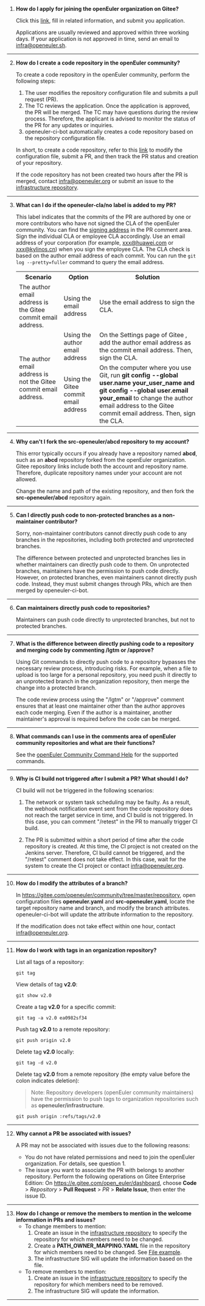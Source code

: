 1. **How do I apply for joining the openEuler organization on Gitee?**

    Click this [link](https://gitee.com/open_euler?invite=10c2a5093d0832fbd1e7c3b529da648661a587ed639df5068e7cde0b62298f898e2a5d1b1b807987439bc1f65eaa027860f010c409ba4a18108234d13d970cb1), fill in related information, and submit you application.

    Applications are usually reviewed and approved within three working days. If your application is not approved in time, send an email to [infra@openeuler.sh](mailto:infra@openeuler.sh).

---

2. **How do I create a code repository in the openEuler community?**

    To create a code repository in the openEuler community, perform the following steps:

    1. The user modifies the repository configuration file and submits a pull request (PR).
    2. The TC reviews the application. Once the application is approved, the PR will be merged. The TC may have questions during the review process. Therefore, the applicant is advised to monitor the status of the PR for any updates or inquiries.
    3. openeuler-ci-bot automatically creates a code repository based on the repository configuration file.

    In short, to create a code repository, refer to this [link](https://gitee.com/openeuler/community/tree/master/repository) to modify the configuration file, submit a PR, and then track the PR status and creation of your repository.

    If the code repository has not been created two hours after the PR is merged, contact [infra@openeuler.org](mailto:infra@openeuler.org) or submit an issue to the [infrastructure repository](https://gitee.com/openeuler/infrastructure).

---

3. **What can I do if the openeuler-cla/no label is added to my PR?**

    This label indicates that the commits of the PR are authored by one or more contributors who have not signed the CLA of the openEuler community. You can find the [signing address](https://gitee.com/link?target=https%3A%2F%2Fclasign.osinfra.cn%2Fsign%2FZ2l0ZWUlMkZvcGVuZXVsZXI%3D) in the PR comment area. Sign the individual CLA or employee CLA accordingly. Use an email address of your corporation (for example, <xxx@huawei.com> or <xxx@kylinos.cn>) when you sign the employee CLA. The CLA check is based on the author email address of each commit. You can run the `git log --pretty=fuller` command to query the email address.

    <table>
    <tbody><tr>
    <th>Scenario</th>
    <th>Option</th>
    <th>Solution</th>
    </tr>
    <tr>
    <td>The author email address is the Gitee commit email address.</td>
    <td>Using the email address</td>
    <td>Use the email address to sign the CLA.</td>
    </tr>
    <tr>
    <td rowspan="2">The author email address is not the Gitee commit email address.</td>
    <td>Using the author email address</td>
    <td>On the Settings page of Gitee , add the author email address as the commit email address. Then, sign the CLA.</td>
    </tr>
    <tr>
    <td>Using the Gitee commit email address</td>
    <td>On the computer where you use Git, run <b>git config --global user.name your_user_name and git config --global user.email your_email</b> to change the author email address to the Gitee commit email address. Then, sign the CLA.</td>
    </tr>
    </tbody>
    </table>

---

4. **Why can't I fork the src-openeuler/abcd repository to my account?**

    This error typically occurs if you already have a repository named **abcd**, such as an **abcd** repository forked from the openEuler organization. Gitee repository links include both the account and repository name. Therefore, duplicate repository names under your account are not allowed.

    Change the name and path of the existing repository, and then fork the **src-openeuler/abcd** repository again.

---

5. **Can I directly push code to non-protected branches as a non-maintainer contributor?**

    Sorry, non-maintainer contributors cannot directly push code to any branches in the repositories, including both protected and unprotected branches.

    The difference between protected and unprotected branches lies in whether maintainers can directly push code to them. On unprotected branches, maintainers have the permission to push code directly. However, on protected branches, even maintainers cannot directly push code. Instead, they must submit changes through PRs, which are then merged by openeuler-ci-bot.

---

6. **Can maintainers directly push code to repositories?**

    Maintainers can push code directly to unprotected branches, but not to protected branches.

---

7. **What is the difference between directly pushing code to a repository and merging code by commenting /lgtm or /approve?**

    Using Git commands to directly push code to a repository bypasses the necessary review process, introducing risks. For example, when a file to upload is too large for a personal repository, you need push it directly to an unprotected branch in the organization repository, then merge the change into a protected branch.

    The code review process using the "/lgtm" or "/approve" comment ensures that at least one maintainer other than the author approves each code merging. Even if the author is a maintainer, another maintainer's approval is required before the code can be merged.

---

8. **What commands can I use in the comments area of openEuler community repositories and what are their functions?**

    See the [openEuler Community Command Help](https://gitee.com/openeuler/community/blob/master/en/sig-infrastructure/command.md) for the supported commands.

---

9. **Why is CI build not triggered after I submit a PR? What should I do?**

    CI build will not be triggered in the following scenarios:

    1. The network or system task scheduling may be faulty. As a result, the webhook notification event sent from the code repository does not reach the target service in time, and CI build is not triggered. In this case, you can comment "/retest" in the PR to manually trigger CI build.

    2. The PR is submitted within a short period of time after the code repository is created. At this time, the CI project is not created on the Jenkins server. Therefore, CI build cannot be triggered, and the "/retest" comment does not take effect. In this case, wait for the system to create the CI project or contact <infra@openeuler.org>.

---

10. **How do I modify the attributes of a branch?**

    In <https://gitee.com/openeuler/community/tree/master/repository>, open configuration files **openeuler.yaml** and **src-openeuler.yaml**, locate the target repository name and branch, and modify the branch attributes. openeuler-ci-bot will update the attribute information to the repository.

    If the modification does not take effect within one hour, contact <infra@openeuler.org>.

---

11. **How do I work with tags in an organization repository?**

    List all tags of a repository:

    ```shell
    git tag
    ```

    View details of tag **v2.0**:

    ```shell
    git show v2.0
    ```

    Create a tag **v2.0** for a specific commit:

    ```shell
    git tag -a v2.0 ea0982sf34
    ```

    Push tag **v2.0** to a remote repository:

    ```shell
    git push origin v2.0
    ```

    Delete tag **v2.0** locally:

    ```shell
    git tag -d v2.0
    ```

    Delete tag **v2.0** from a remote repository (the empty value before the colon indicates deletion):

    > Note: Repository developers (openEuler community maintainers) have the permission to push tags to organization repositories such as **openeuler/infrastructure**.

    ```shell
    git push origin :refs/tags/v2.0
    ```

---

12. **Why cannot a PR be associated with issues?**

    A PR may not be associated with issues due to the following reasons:

    - You do not have related permissions and need to join the openEuler organization. For details, see question 1.
    - The issue you want to associate the PR with belongs to another repository. Perform the following operations on Gitee Enterprise Edition:
    On <https://e.gitee.com/open_euler/dashboard>, choose **Code** > _Repository_ > **Pull Request** > _PR_ > **Relate Issue**, then enter the issue ID.

---

13. **How do I change or remove the members to mention in the welcome information in PRs and issues?**
    - To change members to mention:
        1. Create an issue in the [infrastructure repository](https://gitee.com/openeuler/infrastructure) to specify the repository for which members need to be changed.
        2. Create a **PATH_OWNER_MAPPING.YAML** file in the repository for which members need to be changed. See [File example](https://gitee.com/openeuler/docs/blob/master/PATH_OWNER_MAPPING.YAML).
        3. The infrastructure SIG will update the information based on the file.
    - To remove members to mention:
        1. Create an issue in the [infrastructure repository](https://gitee.com/openeuler/infrastructure) to specify the repository for which members need to be removed.
        2. The infrastructure SIG will update the information.

---